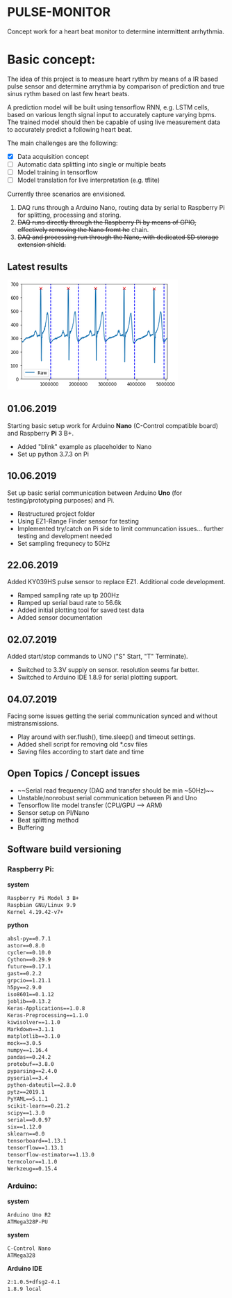 # PULSE-MONITOR
Concept work for a heart beat monitor to determine intermittent arrhythmia. 

# Basic concept:
The idea of this project is to measure heart rythm by means of a IR based pulse sensor and determine arrythmia by comparison of prediction and true sinus rythm based on last few heart beats. 

A prediction model will be built using tensorflow RNN, e.g. LSTM cells, based on various length signal input to accurately capture varying bpms. The trained model should then be capable of using live measurement data to accurately predict a following heart beat.

The main challenges are the following:

 - [X] Data acquisition concept
 - [ ] Automatic data splitting into single or multiple beats
 - [ ] Model training in tensorflow
 - [ ] Model translation for live interpretation (e.g. tflite)

Currently three scenarios are envisioned.

 1. DAQ runs through a Arduino Nano, routing data by serial to Raspberry Pi for splitting, processing and storing.
 1. ~~DAQ runs directly through the Raspberry Pi by means of GPIO, effectively removing the Nano fromt he~~ chain.
 1. ~~DAQ and processing run through the Nano, with dedicated SD storage extension shield.~~

## Latest results

![Signal Example](signal_example.png "Signal Example")

## 01.06.2019
Starting basic setup work for Arduino **Nano** (C-Control compatible board) and Raspberry **Pi** 3 B+.
 - Added "blink" example as placeholder to Nano
 - Set up python 3.7.3 on Pi

## 10.06.2019
Set up basic serial communication between Arduino **Uno** (for testing/prototyping purposes) and Pi.
 - Restructured project folder
 - Using EZ1-Range Finder sensor for testing
 - Implemented try/catch on Pi side to limit communcation issues... further testing and development needed
 - Set sampling frequnecy to 50Hz

## 22.06.2019
Added KY039HS pulse sensor to replace EZ1. Additional code development.
 - Ramped sampling rate up tp 200Hz
 - Ramped up serial baud rate to 56.6k
 - Added initial plotting tool for saved test data
 - Added sensor documentation

## 02.07.2019
Added start/stop commands to UNO ("S" Start, "T" Terminate).
 - Switched to 3.3V supply on sensor. resolution seems far better.
 - Switched to Arduino IDE 1.8.9 for serial plotting support.

## 04.07.2019
Facing some issues getting the serial communication synced and without mistransmissions.
 - Play around with ser.flush(), time.sleep() and timeout settings.
 - Added shell script for removing old *.csv files
 - Saving files according to start date and time

## Open Topics / Concept issues
 - ~~Serial read frequency (DAQ and transfer should be min ~50Hz)~~
 - Unstable/nonrobust serial communication between Pi and Uno
 - Tensorflow lite model transfer (CPU/GPU --> ARM)
 - Sensor setup on PI/Nano
 - Beat splitting method
 - Buffering

## Software build versioning

### Raspberry Pi:
**system**
```
Raspberry Pi Model 3 B+
Raspbian GNU/Linux 9.9
Kernel 4.19.42-v7+
```

**python**
```
absl-py==0.7.1
astor==0.8.0
cycler==0.10.0
Cython==0.29.9
future==0.17.1
gast==0.2.2
grpcio==1.21.1
h5py==2.9.0
iso8601==0.1.12
joblib==0.13.2
Keras-Applications==1.0.8
Keras-Preprocessing==1.1.0
kiwisolver==1.1.0
Markdown==3.1.1
matplotlib==3.1.0
mock==3.0.5
numpy==1.16.4
pandas==0.24.2
protobuf==3.8.0
pyparsing==2.4.0
pyserial==3.4
python-dateutil==2.8.0
pytz==2019.1
PyYAML==5.1.1
scikit-learn==0.21.2
scipy==1.3.0
serial==0.0.97
six==1.12.0
sklearn==0.0
tensorboard==1.13.1
tensorflow==1.13.1
tensorflow-estimator==1.13.0
termcolor==1.1.0
Werkzeug==0.15.4
```

### Arduino:
**system**
```
Arduino Uno R2
ATMega328P-PU
```

**system**
```
C-Control Nano
ATMega328
```

**Arduino  IDE**
```
2:1.0.5+dfsg2-4.1
1.8.9 local
```
